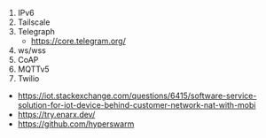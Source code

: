 1. IPv6
2. Tailscale
3. Telegraph
    - https://core.telegram.org/
4. ws/wss
5. CoAP
6. MQTTv5
7. Twilio


- https://iot.stackexchange.com/questions/6415/software-service-solution-for-iot-device-behind-customer-network-nat-with-mobi
- https://try.enarx.dev/
- https://github.com/hyperswarm